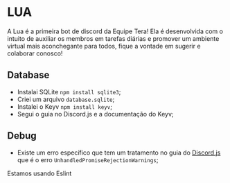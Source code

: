 # LUA
A Lua é a primeira bot de discord da Equipe Tera! Ela é desenvolvida com o intuito de auxiliar os membros em tarefas diárias e promover um ambiente virtual mais aconchegante para todos, fique a vontade em sugerir e colaborar conosco!

## Database
* Instalai SQLite `npm install sqlite3`;
* Criei um arquivo `database.sqlite`;
* Instalei o Keyv `npm install keyv`;
* Segui o guia no Discord.js e a documentação do Keyv;


## Debug
* Existe um erro específico que tem um tratamento no guia do [Discord.js](https://discordjs.guide/popular-topics/miscellaneous-examples.html#catching-unhandledpromiserejectionwarnings) que é o erro `UnhandledPromiseRejectionWarnings`;

Estamos usando Eslint

